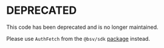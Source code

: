 # DEPRECATED

This code has been deprecated and is no longer maintained.

Please use `AuthFetch` from the `@bsv/sdk` [package](https://github.com/bitcoin-sv/ts-sdk) instead.
